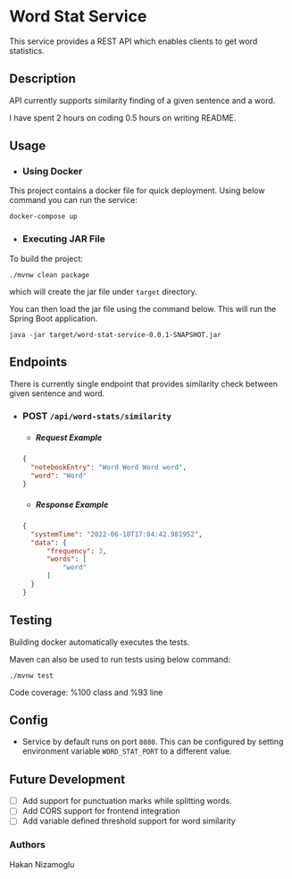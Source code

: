 # Word Stat Service
This service provides a REST API which enables clients
to get word statistics.
## Description
API currently supports similarity finding of a given sentence and a word.

I have spent 2 hours on coding 0.5 hours on writing README.
## Usage

* ### Using Docker
This project contains a docker file for quick deployment. Using below command
you can run the service:
```
docker-compose up
```
* ### Executing JAR File
To build the project:
```
./mvnw clean package
```
which will create the jar file under `target` directory.


You can then load the jar file using the command below. This will run the Spring Boot application.
```
java -jar target/word-stat-service-0.0.1-SNAPSHOT.jar
```
## Endpoints
There is currently single endpoint that provides similarity check between
given sentence and word.

* ### POST `/api/word-stats/similarity`
    * ##### Request Example
  ```json
  {
    "notebookEntry": "Word Word Word word",
    "word": "Word"
  }
  ```
    * ##### Response Example
  ```json
  {
    "systemTime": "2022-06-10T17:04:42.981952",
    "data": {
        "frequency": 3,
        "words": [
            "word"
        ]
    }
  }
  ```  

## Testing
Building docker automatically executes the tests.

Maven can also be used to run tests using below command:
```
./mvnw test
```

Code coverage: %100 class and %93 line
## Config
* Service by default runs on port `8080`. This can be configured by setting 
environment variable `WORD_STAT_PORT` to a different value.
## Future Development
- [ ] Add support for punctuation marks while splitting words.
- [ ] Add CORS support for frontend integration
- [ ] Add variable defined threshold support for word similarity
### Authors
Hakan Nizamoglu

